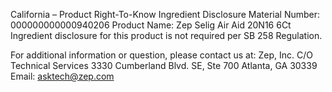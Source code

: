  
 
 
California – Product Right-To-Know Ingredient Disclosure 
Material Number: 000000000000940206 
Product Name: Zep Selig Air Aid 20N16 6Ct 
Ingredient disclosure for this product is not required per SB 258 Regulation. 
 
For additional information or question, please contact us at: 
Zep, Inc. 
C/O Technical Services 
3330 Cumberland Blvd. SE, Ste 700 
Atlanta, GA 30339 
Email: asktech@zep.com 
 
 
 
 
